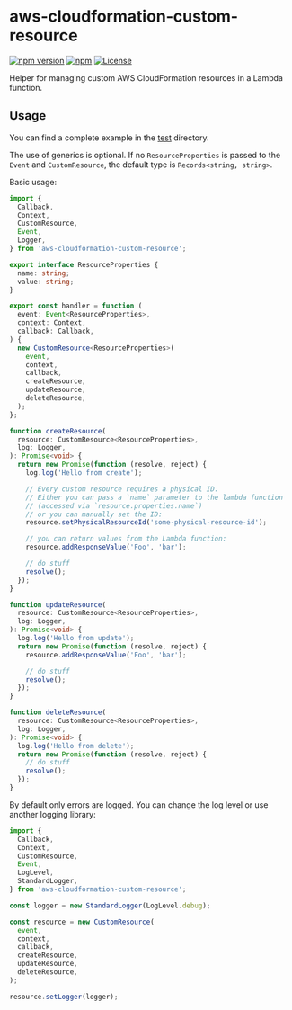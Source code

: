 # aws-cloudformation-custom-resource

[![npm version](https://badge.fury.io/js/aws-cloudformation-custom-resource.svg)][npm]
[![npm](https://img.shields.io/npm/dt/aws-cloudformation-custom-resource)][npm]
[![License](https://img.shields.io/github/license/udondan/aws-cloudformation-custom-resource)][license]

Helper for managing custom AWS CloudFormation resources in a Lambda function.

## Usage

You can find a complete example in the [test](test) directory.

The use of generics is optional. If no `ResourceProperties` is passed to the `Event` and `CustomResource`, the default type is `Records<string, string>`.

Basic usage:

```typescript
import {
  Callback,
  Context,
  CustomResource,
  Event,
  Logger,
} from 'aws-cloudformation-custom-resource';

export interface ResourceProperties {
  name: string;
  value: string;
}

export const handler = function (
  event: Event<ResourceProperties>,
  context: Context,
  callback: Callback,
) {
  new CustomResource<ResourceProperties>(
    event,
    context,
    callback,
    createResource,
    updateResource,
    deleteResource,
  );
};

function createResource(
  resource: CustomResource<ResourceProperties>,
  log: Logger,
): Promise<void> {
  return new Promise(function (resolve, reject) {
    log.log('Hello from create');

    // Every custom resource requires a physical ID.
    // Either you can pass a `name` parameter to the lambda function
    // (accessed via `resource.properties.name`)
    // or you can manually set the ID:
    resource.setPhysicalResourceId('some-physical-resource-id');

    // you can return values from the Lambda function:
    resource.addResponseValue('Foo', 'bar');

    // do stuff
    resolve();
  });
}

function updateResource(
  resource: CustomResource<ResourceProperties>,
  log: Logger,
): Promise<void> {
  log.log('Hello from update');
  return new Promise(function (resolve, reject) {
    resource.addResponseValue('Foo', 'bar');

    // do stuff
    resolve();
  });
}

function deleteResource(
  resource: CustomResource<ResourceProperties>,
  log: Logger,
): Promise<void> {
  log.log('Hello from delete');
  return new Promise(function (resolve, reject) {
    // do stuff
    resolve();
  });
}
```

By default only errors are logged. You can change the log level or use another logging library:

```typescript
import {
  Callback,
  Context,
  CustomResource,
  Event,
  LogLevel,
  StandardLogger,
} from 'aws-cloudformation-custom-resource';

const logger = new StandardLogger(LogLevel.debug);

const resource = new CustomResource(
  event,
  context,
  callback,
  createResource,
  updateResource,
  deleteResource,
);

resource.setLogger(logger);
```

[npm]: https://www.npmjs.com/package/aws-cloudformation-custom-resource
[license]: https://github.com/udondan/aws-cloudformation-custom-resource/blob/main/LICENSE

